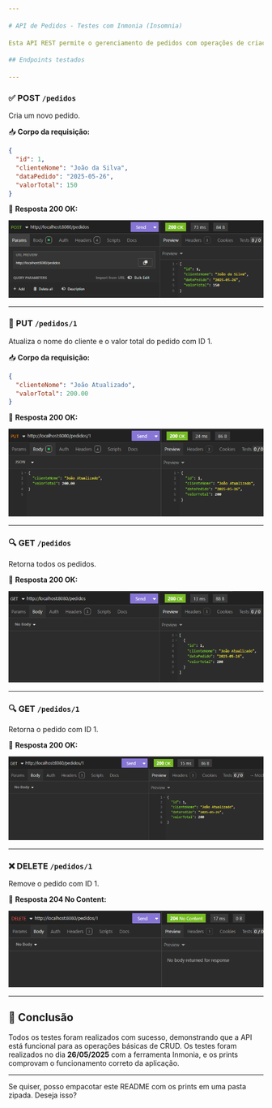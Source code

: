 ```yaml
---

# API de Pedidos - Testes com Inmonia (Insomnia)

Esta API REST permite o gerenciamento de pedidos com operações de criação, leitura, atualização e exclusão. Abaixo estão os testes realizados via [Inmonia](https://inmonia.rest/) (ou Insomnia/Postman) com exemplos reais.

## Endpoints testados

---
```


### ✅ **POST** `/pedidos`

Cria um novo pedido.

📥 **Corpo da requisição:**

```json
{
  "id": 1,
  "clienteNome": "João da Silva",
  "dataPedido": "2025-05-26",
  "valorTotal": 150
}
```

📸 **Resposta 200 OK:**

![POST /pedidos](img.png)

---

### 🔄 **PUT** `/pedidos/1`

Atualiza o nome do cliente e o valor total do pedido com ID 1.

📥 **Corpo da requisição:**

```json
{
  "clienteNome": "João Atualizado",
  "valorTotal": 200.00
}
```

📸 **Resposta 200 OK:**

![PUT /pedidos/1](img_1.png)

---

### 🔍 **GET** `/pedidos`

Retorna todos os pedidos.

📸 **Resposta 200 OK:**

![GET /pedidos](img_2.png)

---

### 🔍 **GET** `/pedidos/1`

Retorna o pedido com ID 1.

📸 **Resposta 200 OK:**

![GET /pedidos/1](img_3.png)

---

### ❌ **DELETE** `/pedidos/1`

Remove o pedido com ID 1.

📸 **Resposta 204 No Content:**

![DELETE /pedidos/1](img_4.png)

---

## 🧪 Conclusão

Todos os testes foram realizados com sucesso, demonstrando que a API está funcional para as operações básicas de CRUD. Os testes foram realizados no dia **26/05/2025** com a ferramenta Inmonia, e os prints comprovam o funcionamento correto da aplicação.

---

Se quiser, posso empacotar este README com os prints em uma pasta zipada. Deseja isso?
